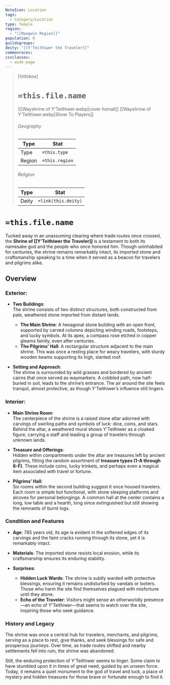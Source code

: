 ```yaml
---
NoteIcon: Location
tags:
  - Category/Location
type: Temple
region:
  - "[[Maegwin Region]]"
population: 0
guildsgroups: 
deity: "[[Y'Teithiwer the Traveler]]"
commonraces: 
cssclasses:
  - wide-page
---
```


> [!infobox]
> # `=this.file.name`
> ![[Wayshrine of Y'Teithiwer.webp|cover hsmall]]
> [[Wayshrine of Y'Teithiwer.webp|Show To Players]]
> ###### Geography
> Type |  Stat |
> ---|---|
> Type | `=this.type` |
> Region | `=this.region` |
> ###### Religion
> Type |  Stat |
> ---|---|
> Deity | `=link(this.deity)` |

# `=this.file.name`
Tucked away in an unassuming clearing where trade routes once crossed, the **Shrine of [[Y'Teithiwer the Traveler]]** is a testament to both its namesake god and the people who once honored him. Though uninhabited for centuries, the shrine remains remarkably intact, its imported stone and craftsmanship speaking to a time when it served as a beacon for travelers and pilgrims alike.

## Overview
### **Exterior:**

- **Two Buildings**:  
    The shrine consists of two distinct structures, both constructed from pale, weathered stone imported from distant lands.
    
    - **The Main Shrine**: A hexagonal stone building with an open front, supported by carved columns depicting winding roads, footsteps, and lucky symbols. At its apex, a compass rose etched in copper gleams faintly, even after centuries.
    - **The Pilgrims’ Hall**: A rectangular structure adjacent to the main shrine. This was once a resting place for weary travelers, with sturdy wooden beams supporting its high, slanted roof.
- **Setting and Approach**:  
    The shrine is surrounded by wild grasses and bordered by ancient cairns that once served as waymarkers. A cobbled path, now half-buried in soil, leads to the shrine’s entrance. The air around the site feels tranquil, almost protective, as though Y'Teithiwer’s influence still lingers.
    

### **Interior:**

- **Main Shrine Room**:  
    The centerpiece of the shrine is a raised stone altar adorned with carvings of swirling paths and symbols of luck: dice, coins, and stars. Behind the altar, a weathered mural shows Y'Teithiwer as a cloaked figure, carrying a staff and leading a group of travelers through unknown lands.
    
- **Treasure and Offerings**:  
    Hidden within compartments under the altar are treasures left by ancient pilgrims, fitting the random assortment of **treasure types (1-A through 6-F)**. These include coins, lucky trinkets, and perhaps even a magical item associated with travel or fortune.
    
- **Pilgrims’ Hall**:  
    Six rooms within the second building suggest it once housed travelers. Each room is simple but functional, with stone sleeping platforms and alcoves for personal belongings. A common hall at the center contains a long, low table and a hearth, long since extinguished but still showing the remnants of burnt logs.
    

### **Condition and Features**

- **Age**: 785 years old, its age is evident in the softened edges of its carvings and the faint cracks running through its stone, yet it is remarkably intact.
    
- **Materials**: The imported stone resists local erosion, while its craftsmanship ensures its enduring stability.
    
- **Surprises**:
    
    - **Hidden Luck Wards**: The shrine is subtly warded with protective blessings, ensuring it remains undisturbed by vandals or looters. Those who harm the site find themselves plagued with misfortune until they atone.
    - **Echo of the Traveler**: Visitors might sense an otherworldly presence—an echo of Y'Teithiwer—that seems to watch over the site, inspiring those who seek guidance.

### **History and Legacy**

The shrine was once a central hub for travelers, merchants, and pilgrims, serving as a place to rest, give thanks, and seek blessings for safe and prosperous journeys. Over time, as trade routes shifted and nearby settlements fell into ruin, the shrine was abandoned.

Still, the enduring protection of Y'Teithiwer seems to linger. Some claim to have stumbled upon it in times of great need, guided by an unseen force. Today, it remains a quiet monument to the god of travel and luck, a place of mystery and hidden treasures for those brave or fortunate enough to find it.